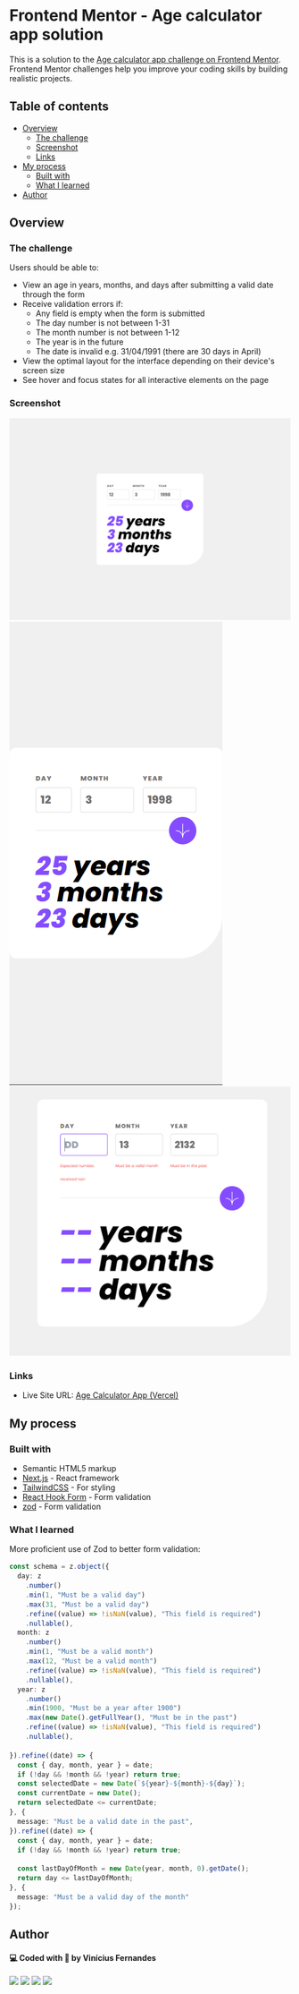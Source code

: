 # Frontend Mentor - Age calculator app solution

This is a solution to the [Age calculator app challenge on Frontend Mentor](https://www.frontendmentor.io/challenges/age-calculator-app-dF9DFFpj-Q). Frontend Mentor challenges help you improve your coding skills by building realistic projects. 

## Table of contents

- [Overview](#overview)
  - [The challenge](#the-challenge)
  - [Screenshot](#screenshot)
  - [Links](#links)
- [My process](#my-process)
  - [Built with](#built-with)
  - [What I learned](#what-i-learned)
- [Author](#author)

## Overview

### The challenge

Users should be able to:

- View an age in years, months, and days after submitting a valid date through the form
- Receive validation errors if:
  - Any field is empty when the form is submitted
  - The day number is not between 1-31
  - The month number is not between 1-12
  - The year is in the future
  - The date is invalid e.g. 31/04/1991 (there are 30 days in April)
- View the optimal layout for the interface depending on their device's screen size
- See hover and focus states for all interactive elements on the page

### Screenshot

![](./design/desktop-design-final.png)
![](./design/mobile-design-final.png)
![](./design/error-states.png)

### Links

- Live Site URL: [Age Calculator App (Vercel)](https://age-calculator-app-frontendmentor.vercel.app)

## My process

### Built with

- Semantic HTML5 markup
- [Next.js](https://nextjs.org/) - React framework
- [TailwindCSS](tailwindcss.com) - For styling
- [React Hook Form](https://react-hook-form.com) - Form validation
- [zod](https://zod.dev) - Form validation

### What I learned

More proficient use of Zod to better form validation:

```ts
const schema = z.object({
  day: z
    .number()
    .min(1, "Must be a valid day")
    .max(31, "Must be a valid day")
    .refine((value) => !isNaN(value), "This field is required")
    .nullable(),
  month: z
    .number()
    .min(1, "Must be a valid month")
    .max(12, "Must be a valid month")
    .refine((value) => !isNaN(value), "This field is required")
    .nullable(),
  year: z
    .number()
    .min(1900, "Must be a year after 1900")
    .max(new Date().getFullYear(), "Must be in the past")
    .refine((value) => !isNaN(value), "This field is required")
    .nullable(),

}).refine((date) => {
  const { day, month, year } = date;
  if (!day && !month && !year) return true;
  const selectedDate = new Date(`${year}-${month}-${day}`);
  const currentDate = new Date();
  return selectedDate <= currentDate;
}, {
  message: "Must be a valid date in the past",
}).refine((date) => {
  const { day, month, year } = date;
  if (!day && !month && !year) return true;

  const lastDayOfMonth = new Date(year, month, 0).getDate();
  return day <= lastDayOfMonth;
}, {
  message: "Must be a valid day of the month"
});
```
## Author
#### 💻 Coded with 💖 by Vinícius Fernandes
[<img src = "https://img.shields.io/badge/facebook-%231877F2.svg?&style=for-the-badge&logo=facebook&logoColor=white">](https://www.facebook.com/viniciusfvb)
[<img src="https://img.shields.io/badge/linkedin-%230077B5.svg?&style=for-the-badge&logo=linkedin&logoColor=white" />](https://www.linkedin.com/in/viniciusfernandesdev/)
[<img src="https://img.shields.io/badge/twitter-%231DA1F2.svg?&style=for-the-badge&logo=twitter&logoColor=white" />](https://twitter.com/volafernandes)
<a href = "mailto:viniciusfernandesdev@gmail.com"><img src="https://img.shields.io/badge/-Gmail-%23333?style=for-the-badge&logo=gmail&logoColor=white" target="_blank"></a>
<br />
